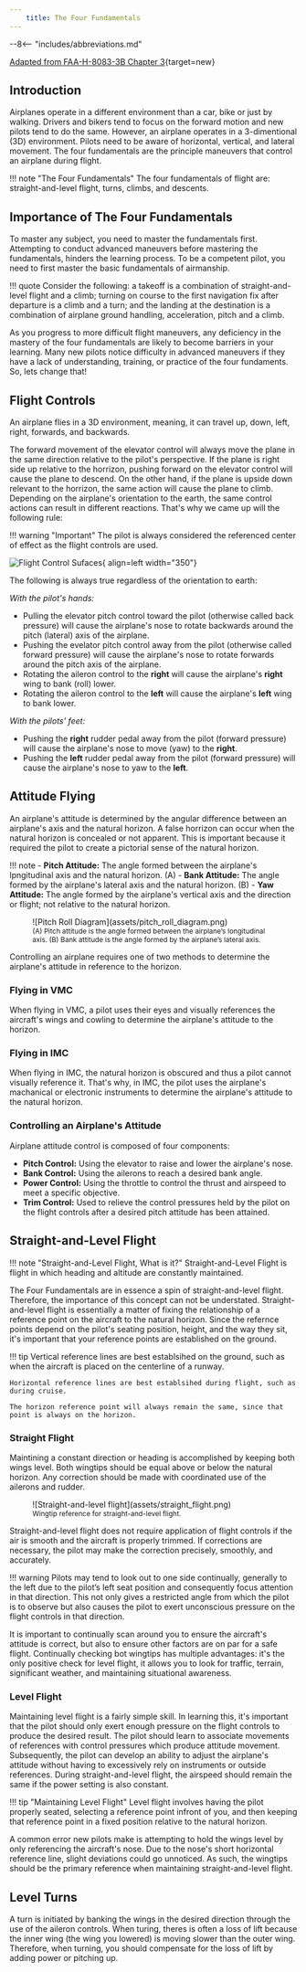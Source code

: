 ```yaml
---
    title: The Four Fundamentals
---
```


--8<-- "includes/abbreviations.md"

[Adapted from FAA-H-8083-3B Chapter 3](https://www.faa.gov/regulations_policies/handbooks_manuals/aviation/airplane_handbook/media/05_afh_ch3.pdf){target=new}

## Introduction

Airplanes operate in a different environment than a car, bike or just by walking. Drivers and bikers tend to focus on the forward motion and new pilots tend to do the same. However, an airplane operates in a 3-dimentional (3D) environment. Pilots need to be aware of horizontal, vertical, and lateral movement. The four fundamentals are the principle maneuvers that control an airplane during flight.

!!! note "The Four Fundamentals"
    The four fundamentals of flight are: straight-and-level flight, turns, climbs, and descents.

## Importance of The Four Fundamentals

To master any subject, you need to master the fundamentals first. Attempting to conduct advanced maneuvers before mastering the fundamentals, hinders the learning process. To be a competent pilot, you need to first master the basic fundamentals of airmanship.

!!! quote
    Consider the following: a takeoff is a combination of straight-and-level flight and a climb; turning on course to the first navigation fix after departure is a climb and a turn; and the landing at the destination is a combination of airplane ground handling, acceleration, pitch and a climb. 

As you progress to more difficult flight maneuvers, any deficiency in the mastery of the four fundamentals are likely to become barriers in your learning. Many new pilots notice difficulty in advanced maneuvers if they have a lack of understanding, training, or practice of the four fundaments. So, lets change that!

## Flight Controls

An airplane flies in a 3D environment, meaning, it can travel up, down, left, right, forwards, and backwards.

The forward movement of the elevator control will always move the plane in the same direction relative to the pilot's perspective. If the plane is right side up relative to the horrizon, pushing forward on the elevator control will cause the plane to descend. On the other hand, if the plane is upside down relevant to the horrizon, the same action will cause the plane to climb. Depending on the airplane's orientation to the earth, the same control actions can result in different reactions. That's why we came up will the following rule:

!!! warning "Important"
    The pilot is always considered the referenced center of effect as the flight controls are used.

![Flight Control Sufaces](assets/flight_control_sufaces.png){ align=left width="350"}

The following is always true regardless of the orientation to earth:

*With the pilot's hands:*

- Pulling the elevator pitch control toward the pilot (otherwise called back pressure) will cause the airplane's nose to rotate backwards around the pitch (lateral) axis of the airplane.
- Pushing the evelator pitch control away from the pilot (otherwise called forward pressure) will cause the airplane's nose to rotate forwards around the pitch axis of the airplane.
- Rotating the aileron control to the **right** will cause the airplane's **right** wing to bank (roll) lower.
- Rotating the aileron control to the **left** will cause the airplane's **left** wing to bank lower.

*With the pilots' feet:*

- Pushing the **right** rudder pedal away from the pilot (forward pressure) will cause the airplane's nose to move (yaw) to the **right**.
- Pushing the **left** rudder pedal away from the pilot (forward pressure) will cause the airplane's nose to yaw to the **left**.

## Attitude Flying

An airplane's attitude is determined by the angular difference between an airplane's axis and the natural horizon. A false horrizon can occur when the natural horizon is concealed or not apparent. This is important because it required the pilot to create a pictorial sense of the natural horizon.

!!! note
    - **Pitch Attitude:** The angle formed between the airplane's lpngitudinal axis and the natural horizon. (A)
    - **Bank Attitude:** The angle formed by the airplane's lateral axis and the natural horizon. (B)
    - **Yaw Attitude:** The angle formed by the airplane's vertical axis and the direction or flight; not relative to the natural horizon.

<figure markdown> 
  ![Pitch Roll Diagram](assets/pitch_roll_diagram.png)
  <figcaption style="font-size: 12px;">(A) Pitch attitude is the angle formed between the airplane’s longitudinal axis. (B) Bank attitude is the angle formed by the airplane’s lateral axis.</figcaption>
</figure>

Controlling an airplane requires one of two methods to determine the airplane's attitude in reference to the horizon.

### Flying in VMC

When flying in VMC, a pilot uses their eyes and visually references the aircraft's wings and cowling to determine the airplane's attitude to the horizon.

### Flying in IMC

When flying in IMC, the natural horizon is obscured and thus a pilot cannot visually reference it. That's why, in IMC, the pilot uses the airplane's machanical or electronic instruments to determine the airplane's attitude to the natural horizon.

### Controlling an Airplane's Attitude

Airplane attitude control is composed of four components:

- **Pitch Control:** Using the elevator to raise and lower the airplane's nose.
- **Bank Control:** Using the ailerons to reach a desired bank angle.
- **Power Control:** Using the throttle to control the thrust and airspeed to meet a specific objective.
- **Trim Control:** Used to relieve the control pressures held by the pilot on the flight controls after a desired pitch attitude has been attained.

## Straight-and-Level Flight

!!! note "Straight-and-Level Flight, What is it?"
    Straight-and-Level Flight is flight in which heading and altitude are constantly maintained.

The Four Fundamentals are in essence a spin of straight-and-level flight. Therefore, the importance of this concept can not be understated. Straight-and-level flight is essentially a matter of fixing the relationship of a reference point on the aircraft to the natural horizon. Since the refernce points depend on the pilot's seating position, height, and the way they sit, it's important that your reference points are established on the ground.

!!! tip
    Vertical reference lines are best establsihed on the ground, such as when the aircraft is placed on the centerline of a runway.

    Horizontal reference lines are best establsihed during flight, such as during cruise.

    The horizon reference point will always remain the same, since that point is always on the horizon.

### Straight Flight

Maintining a constant direction or heading is accomplished by keeping both wings level. Both wingtips should be equal above or below the natural horizon. Any correction should be made with coordinated use of the ailerons and rudder.

<figure markdown> 
  ![Straight-and-level flight](assets/straight_flight.png)
  <figcaption style="font-size: 12px;">Wingtip reference for straight-and-level flight.</figcaption>
</figure>

Straight-and-level flight does not require application of flight controls if the air is smooth and the aircraft is properly trimmed. If corrections are necessary, the pilot may make the correction precisely, smoothly, and accurately.


!!! warning
    Pilots may tend to look out to one side continually, generally to the left due to the pilot’s left seat position and consequently focus attention in that direction. This not only gives a restricted angle from which the pilot is to observe but also causes the pilot to exert unconscious pressure on the flight controls in that direction.

It is important to continually scan around you to ensure the aircraft's attitude is correct, but also to ensure other factors are on par for a safe flight. Continually checking bot wingtips has multiple advantages: it's the only positive check for level flight, it allows you to look for traffic, terrain, significant weather, and maintaining situational awareness.

### Level Flight

Maintaining level flight is a fairly simple skill. In learning this, it's important that the pilot should only exert enough pressure on the flight controls to produce the desired result. The pilot should learn to associate movements of references with control pressures which produce attitude movement. Subsequently, the pilot can develop an ability to adjust the airplane's attitude without having to excessively rely on instruments or outside references. During straight-and-level flight, the airspeed should remain the same if the power setting is also constant. 

!!! tip "Maintaining Level Flight"
    Level flight involves having the pilot properly seated, selecting a reference point infront of you, and then keeping that reference point in a fixed position relative to the natural horizon.

A common error new pilots make is attempting to hold the wings level by only referencing the aircraft's nose. Due to the nose's short horizontal reference line, slight deviations could go unnoticed. As such, the wingtips should be the primary reference when maintaining straight-and-level flight.

## Level Turns

A turn is initiated by banking the wings in the desired direction through the use of the aileron controls. When turing, theres is often a loss of lift because the inner wing (the wing you lowered) is moving slower than the outer wing. Therefore, when turning, you should compensate for the loss of lift by adding power or pitching up.